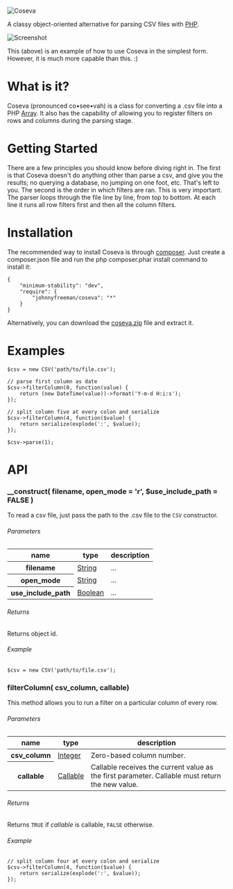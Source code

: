 ![Coseva](https://fbb955dbd2c46c6e3194-d04b1cd5219d2087606844a09815488f.ssl.cf2.rackcdn.com/logos/coseva.png "Coseva")

A classy object-oriented alternative for parsing CSV files with [PHP](http://www.php.net/).

![Screenshot](https://fbb955dbd2c46c6e3194-d04b1cd5219d2087606844a09815488f.ssl.cf2.rackcdn.com/coseva-screeny.png)

This (above) is an example of how to use Coseva in the simplest form. However, it is much more capable than this. :)

# What is it?

Coseva (pronounced co&bull;see&bull;vah) is a class for converting a .csv file into a PHP [Array](http://php.net/manual/en/language.types.array.php). It also has the capability of allowing you to register filters on rows and columns during the parsing stage.

# Getting Started

There are a few principles you should know before diving right in. The first is that Coseva doesn't do anything other than parse a csv, and give you the results; no querying a database, no jumping on one foot, etc. That's left to you. The second is the order in which filters are ran. This is very important. The parser loops through the file line by line, from top to bottom. At each line it runs all row filters first and then all the column filters.

# Installation

The recommended way to install Coseva is through [composer](http://getcomposer.org/). Just create a composer.json file and run the php composer.phar install command to install it:

	{
	    "minimum-stability": "dev",
	    "require": {
	        "johnnyfreeman/coseva": "*"
	    }
	}

Alternatively, you can download the [coseva.zip](https://github.com/johnnyfreeman/coseva/zipball/master) file and extract it.

# Examples

	$csv = new CSV('path/to/file.csv');

    // parse first column as date
	$csv->filterColumn(0, function(value) {
	    return (new DateTime(value))->format('Y-m-d H:i:s');
	});

	// split column five at every colon and serialize
	$csv->filterColumn(4, function($value) {
	    return serialize(explode(':', $value));
	});
    
    $csv->parse(1);

# API

### __construct( filename, open_mode = 'r', $use_include_path = FALSE )

To read a csv file, just pass the path to the .csv file to the `CSV` constructor.
    
###### Parameters

<table>
    <thead>
	    <tr>
	        <th>name</th>
	        <th>type</th>
	        <th>description</th>
	    </tr>
	</thead>
	<tbody>
	    <tr>
	        <th>filename</th>
	        <td><a href="http://www.php.net/manual/en/language.types.string.php">String</a></td>
	        <td>...</td>
	    </tr>
        <tr>
	        <th>open_mode</th>
	        <td><a href="http://www.php.net/manual/en/language.types.string.php">String</a></td>
	        <td>...</td>
	    </tr>
        <tr>
	        <th>use_include_path</th>
	        <td><a href="http://www.php.net/manual/en/language.types.boolean.php">Boolean</a></td>
	        <td>...</td>
	    </tr>
	</tbody>
</table>

###### Returns

Returns object id.

###### Example

    $csv = new CSV('path/to/file.csv');

### filterColumn( csv_column, callable)

This method allows you to run a filter on a particular column of every row.

###### Parameters

<table>
	<thead>
	    <tr>
	        <th>name</th>
	        <th>type</th>
	        <th>description</th>
	    </tr>
	</thead>
	<tbody>
	    <tr>
	        <th>csv_column</th>
	        <td><a href="http://www.php.net/manual/en/language.types.integer.php">Integer</a></td>
	        <td>Zero-based column number.</td>
	    </tr>
	    <tr>
	        <th>callable</th>
	        <td><a href="http://www.php.net/manual/en/language.types.callable.php">Callable</a></td>
	        <td>Callable receives the current value as the first parameter. Callable must return the new value.</td>
	    </tr>
	</tbody>
</table>

###### Returns

Returns `TRUE` if *callable* is callable, `FALSE` otherwise.

###### Example

	// split column four at every colon and serialize
	$csv->filterColumn(4, function($value) {
	    return serialize(explode(':', $value));
	});